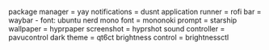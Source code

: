 package manager = yay
notifications = dusnt
application runner = rofi
bar = waybar - font: ubuntu nerd mono
font = mononoki
prompt = starship
wallpaper = hyprpaper
screenshot = hyprshot
sound controller = pavucontrol
dark theme = qt6ct
brightness control = brightnessctl
